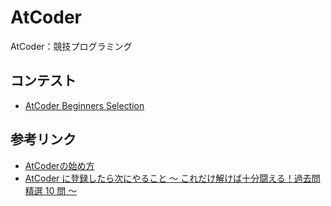 # AtCoder
AtCoder：競技プログラミング

## コンテスト
- [AtCoder Beginners Selection](https://atcoder.jp/contests/abs)

## 参考リンク
- [AtCoderの始め方](https://qiita.com/snaruse0608/items/9ef0f2f5b190f142cb80)
- [AtCoder に登録したら次にやること ～ これだけ解けば十分闘える！過去問精選 10 問 ～](https://qiita.com/drken/items/fd4e5e3630d0f5859067)
